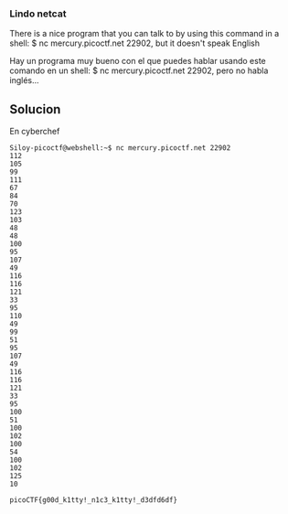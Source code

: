 ### Lindo netcat

There is a nice program that you can talk to by using this command in a shell: $ nc mercury.picoctf.net 22902, but it doesn't speak English

Hay un programa muy bueno con el que puedes hablar usando este comando en un shell: $ nc mercury.picoctf.net 22902, pero no habla inglés...


## Solucion 
En cyberchef

```
Siloy-picoctf@webshell:~$ nc mercury.picoctf.net 22902
112 
105 
99 
111 
67 
84 
70 
123 
103 
48 
48 
100 
95 
107 
49 
116 
116 
121 
33 
95 
110 
49 
99 
51 
95 
107 
49 
116 
116 
121 
33 
95 
100 
51 
100 
102 
100 
54 
100 
102 
125 
10 

picoCTF{g00d_k1tty!_n1c3_k1tty!_d3dfd6df}

```